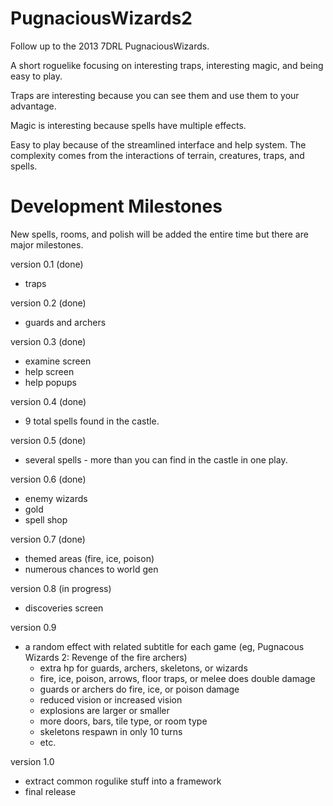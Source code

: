 PugnaciousWizards2
==================
Follow up to the 2013 7DRL PugnaciousWizards.


A short roguelike focusing on interesting traps, interesting magic, and being easy to play.

Traps are interesting because you can see them and use them to your advantage.

Magic is interesting because spells have multiple effects.

Easy to play because of the streamlined interface and help system. The complexity comes from the interactions of terrain, creatures, traps, and spells.

Development Milestones
======================
New spells, rooms, and polish will be added the entire time but there are major milestones.

version 0.1 (done)
* traps

version 0.2 (done)
* guards and archers

version 0.3 (done)
* examine screen
* help screen
* help popups

version 0.4 (done)
* 9 total spells found in the castle.

version 0.5 (done)
* several spells - more than you can find in the castle in one play.

version 0.6 (done)
* enemy wizards
* gold
* spell shop

version 0.7 (done)
* themed areas (fire, ice, poison)
* numerous chances to world gen

version 0.8 (in progress)
* discoveries screen

version 0.9
* a random effect with related subtitle for each game (eg, Pugnacous Wizards 2: Revenge of the fire archers)
	* extra hp for guards, archers, skeletons, or wizards
	* fire, ice, poison, arrows, floor traps, or melee does double damage
	* guards or archers do fire, ice, or poison damage
	* reduced vision or increased vision
	* explosions are larger or smaller
	* more doors, bars, tile type, or room type
	* skeletons respawn in only 10 turns
	* etc.

version 1.0
* extract common rogulike stuff into a framework
* final release